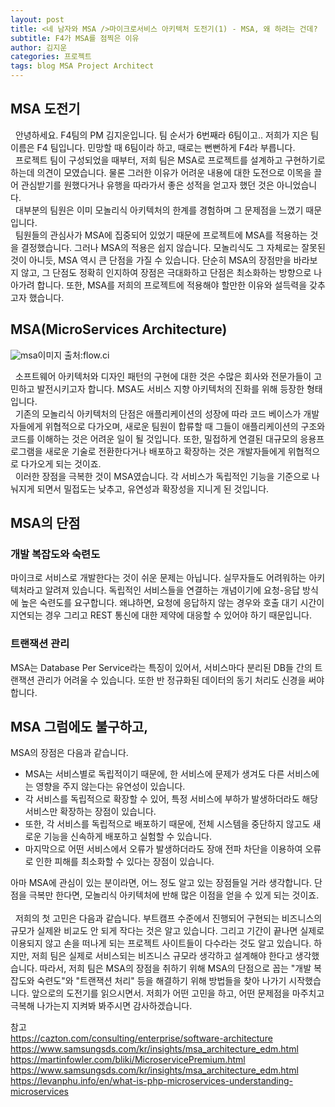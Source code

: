 ```yaml
---
layout: post
title: <네 남자와 MSA />마이크로서비스 아키텍처 도전기(1) - MSA, 왜 하려는 건데?
subtitle: F4가 MSA를 점찍은 이유
author: 김지운
categories: 프로젝트
tags: blog MSA Project Architect
---
```


## MSA 도전기

&nbsp;&nbsp;안녕하세요. F4팀의 PM 김지운입니다. 팀 순서가 6번째라 6팀이고.. 저희가 지은 팀 이름은 F4 팀입니다. 민망할 때 6팀이라 하고, 때로는 뻔뻔하게 F4라 부릅니다.
<br>
&nbsp;&nbsp;프로젝트 팀이 구성되었을 때부터, 저희 팀은 MSA로 프로젝트를 설계하고 구현하기로 하는데 의견이 모였습니다. 물론 그러한 이유가 어려운 내용에 대한 도전으로 이목을 끌어 관심받기를 원했다거나 유행을 따라가서 좋은 성적을 얻고자 했던 것은 아니었습니다.
<br>
&nbsp;&nbsp;대부분의 팀원은 이미 모놀리식 아키텍처의 한계를 경험하며 그 문제점을 느꼈기 때문입니다.
<br>
&nbsp;&nbsp;팀원들의 관심사가 MSA에 집중되어 있었기 때문에 프로젝트에 MSA를 적용하는 것을 결정했습니다. 그러나 MSA의 적용은 쉽지 않습니다. 모놀리식도 그 자체로는 잘못된 것이 아니듯, MSA 역시 큰 단점을 가질 수 있습니다. 단순히 MSA의 장점만을 바라보지 않고, 그 단점도 정확히 인지하여 장점은 극대화하고 단점은 최소화하는 방향으로 나아가려 합니다. 또한, MSA를 저희의 프로젝트에 적용해야 할만한 이유와 설득력을 갖추고자 했습니다.

## MSA(MicroServices Architecture)

![msa](https://github.com/Jimoou/Coding-Test/assets/109801772/b1480687-38d8-491e-aeaa-c032b459638c)이미지 출처:flow.ci

&nbsp;&nbsp;소프트웨어 아키텍처와 디자인 패턴의 구현에 대한 것은 수많은 회사와 전문가들이 고민하고 발전시키고자 합니다. MSA도 서비스 지향 아키텍처의 진화를 위해 등장한 형태입니다.
<br>
&nbsp;&nbsp;기존의 모놀리식 아키텍처의 단점은 애플리케이션의 성장에 따라 코드 베이스가 개발자들에게 위협적으로 다가오며, 새로운 팀원이 합류할 때 그들이 애플리케이션의 구조와 코드를 이해하는 것은 어려운 일이 될 것입니다. 또한, 밀접하게 연결된 대규모의 응용프로그램을 새로운 기술로 전환한다거나 배포하고 확장하는 것은 개발자들에게 위협적으로 다가오게 되는 것이죠.
<br>
&nbsp;&nbsp;이러한 장점을 극복한 것이 MSA였습니다. 각 서비스가 독립적인 기능을 기준으로 나눠지게 되면서 밀접도는 낮추고, 유연성과 확장성을 지니게 된 것입니다.

## MSA의 단점

### 개발 복잡도와 숙련도

마이크로 서비스로 개발한다는 것이 쉬운 문제는 아닙니다. 실무자들도 어려워하는 아키텍처라고 알려져 있습니다. 독립적인 서비스들을 연결하는 개념이기에 요청-응답 방식에 높은 숙련도를 요구합니다. 왜냐하면, 요청에 응답하지 않는 경우와 호출 대기 시간이 지연되는 경우 그리고 REST 통신에 대한 제약에 대응할 수 있어야 하기 때문입니다.

### 트랜잭션 관리

MSA는 Database Per Service라는 특징이 있어서, 서비스마다 분리된 DB들 간의 트랜잭션 관리가 어려울 수 있습니다. 또한 반 정규화된 데이터의 동기 처리도 신경을 써야 합니다.

## MSA 그럼에도 불구하고,

MSA의 장점은 다음과 같습니다.

- MSA는 서비스별로 독립적이기 때문에, 한 서비스에 문제가 생겨도 다른 서비스에는 영향을 주지 않는다는 유연성이 있습니다.
- 각 서비스를 독립적으로 확장할 수 있어, 특정 서비스에 부하가 발생하더라도 해당 서비스만 확장하는 장점이 있습니다.
- 또한, 각 서비스를 독립적으로 배포하기 때문에, 전체 시스템을 중단하지 않고도 새로운 기능을 신속하게 배포하고 실험할 수 있습니다.
- 마지막으로 어떤 서비스에서 오류가 발생하더라도 장애 전파 차단을 이용하여 오류로 인한 피해를 최소화할 수 있다는 장점이 있습니다.

아마 MSA에 관심이 있는 분이라면, 어느 정도 알고 있는 장점들일 거라 생각합니다. 단점을 극복만 한다면, 모놀리식 아키텍처에 반해 많은 이점을 얻을 수 있게 되는 것이죠.  
<br>
&nbsp;&nbsp;저희의 첫 고민은 다음과 같습니다. 부트캠프 수준에서 진행되어 구현되는 비즈니스의 규모가 실제완 비교도 안 되게 작다는 것은 알고 있습니다. 그리고 기간이 끝나면 실제로 이용되지 않고 손을 떠나게 되는 프로젝트 사이트들이 다수라는 것도 알고 있습니다. 하지만, 저희 팀은 실제로 서비스되는 비즈니스 규모라 생각하고 설계해야 한다고 생각했습니다.
따라서, 저희 팀은 MSA의 장점을 취하기 위해 MSA의 단점으로 꼽는 "개발 복잡도와 숙련도"와 "트랜잭션 처리" 등을 해결하기 위해 방법들을 찾아 나가기 시작했습니다. 앞으로의 도전기를 읽으시면서. 저희가 어떤 고민을 하고, 어떤 문제점을 마주치고 극복해 나가는지 지켜봐 봐주시면 감사하겠습니다.
<br>

참고  
<a href="https://cazton.com/consulting/enterprise/software-architecture" alt="">https://cazton.com/consulting/enterprise/software-architecture</a>
<a href="https://www.samsungsds.com/kr/insights/msa_architecture_edm.html" alt="">https://www.samsungsds.com/kr/insights/msa_architecture_edm.html</a>
<a href="https://martinfowler.com/bliki/MicroservicePremium.html" alt="">https://martinfowler.com/bliki/MicroservicePremium.html</a>
<a href="https://www.samsungsds.com/kr/insights/msa_architecture_edm.html" alt="">https://www.samsungsds.com/kr/insights/msa_architecture_edm.html</a>
<a herf="https://levanphu.info/en/what-is-php-microservices-understanding-microservices" alt="">https://levanphu.info/en/what-is-php-microservices-understanding-microservices</a>
